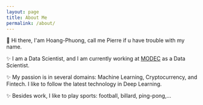 ```yaml
---
layout: page
title: About Me
permalink: /about/
---
```



👋 Hi there, I'am Hoang-Phuong, call me Pierre if u have trouble with my name. 

✨ I am a Data Scientist, and I am currently working at [MODEC](https://www.modec.com/) as a Data Scientist.

✨ My passion is in several domains: Machine Learning, Cryptocurrency, and Fintech. I like to follow the latest technology in Deep Learning.

✨ Besides work, I like to play sports: football, billard, ping-pong,…